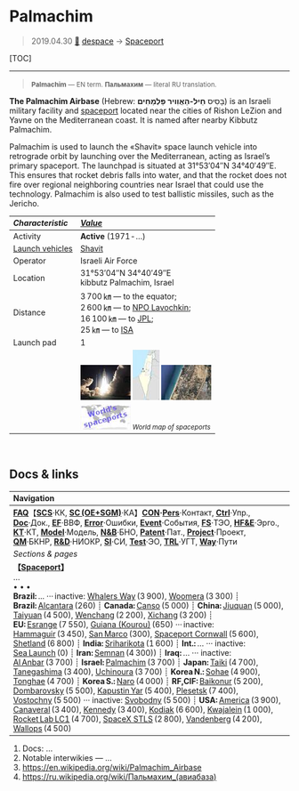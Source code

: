 # Palmachim
> 2019.04.30 [🚀](../index/index.md) [despace](index.md) → [Spaceport](spaceport.md)

[TOC]

---

> <small>**Palmachim** — EN term. **Пальмахим** — literal RU translation.</small>

**The Palmachim Airbase** (Hebrew: בָּסִיס **חֵיל-הַאֲוִויר פַּלְמַחִים**) is an Israeli military facility and [spaceport](spaceport.md) located near the cities of Rishon LeZion and Yavne on the Mediterranean coast. It is named after nearby Kibbutz Palmachim.

Palmachim is used to launch the «Shavit» space launch vehicle into retrograde orbit by launching over the Mediterranean, acting as Israel’s primary spaceport. The launchpad is situated at 31°53′04″N 34°40′49″E. This ensures that rocket debris falls into water, and that the rocket does not fire over regional neighboring countries near Israel that could use the technology. Palmachim is also used to test ballistic missiles, such as the Jericho.

|*Characteristic*|*[Value](si.md)*|
|:--|:--|
|Activity|**Active** (1971 ‑ …)|
|[Launch vehicles](lv.md)|[Shavit](shavit.md)|
|Operator|Israeli Air Force|
|Location|31°53′04″N 34°40′49″E<br> kibbutz Palmachim, Israel|
|Distance|3 700 ㎞ — to the equator;<br> 2 600 ㎞ — to [NPO Lavochkin](zz_lav.md);<br> 16 100 ㎞ — to [JPL](zz_jpl.md);<br> 25 ㎞ — to [ISA](zz_isa.md)|
|Launch pad|1|
| |[![](f/spaceport/palmachim/pic1_thumb.jpg)](f/spaceport/palmachim/pic1.jpg)  [![](f/spaceport/palmachim/map1_thumb.jpg)](f/spaceport/palmachim/map1.png)   [![](f/spaceport/palmachim/map2_thumb.jpg)](f/spaceport/palmachim/map2.jpg)|
| |[![](f/spaceport/map_world_spaceport_location_thumb.jpg)](f/spaceport/map_world_spaceport_location.jpg) <small>*World map of spaceports*</small>|



<p style="page-break-after:always"> </p>

## Docs & links
|Navigation|
|:--|
|**[FAQ](faq.md)**【**[SCS](scs.md)**·КК, **[SC (OE+SGM)](sc.md)**·КА】**[CON](contact.md)·[Pers](person.md)**·Контакт, **[Ctrl](control.md)**·Упр., **[Doc](doc.md)**·Док., **[EF](ef.md)**·ВВФ, **[Error](error.md)**·Ошибки, **[Event](event.md)**·События, **[FS](fs.md)**·ТЭО, **[HF&E](hfe.md)**·Эрго., **[KT](kt.md)**·КТ, **[Model](model.md)**·Модель, **[N&B](nnb.md)**·БНО, **[Patent](патент.md)**·Пат., **[Project](project.md)**·Проект, **[QM](qm.md)**·БКНР, **[R&D](rnd.md)**·НИОКР, **[SI](si.md)**·СИ, **[Test](test.md)**·ЭО, **[TRL](trl.md)**·УГТ, **[Way](way.md)**·Пути|
|*Sections & pages*|
|**【[Spaceport](spaceport.md)】**<br> … <br>• • •<br> **Brazil:** ... ··· inactive: [Whalers Way](whalers_way.md) (3 900), [Woomera](woomera.md) (3 300) ┊ **Brazil:** [Alcantara](alcantara.md) (260) ┊ **Canada:** [Canso](canso.md) (5 000) ┊ **China:** [Jiuquan](jiuquan.md) (5 000), [Taiyuan](taiyuan.md) (4 500), [Wenchang](wenchang.md) (2 200), [Xichang](xichang.md) (3 200) ┊ **EU:** [Esrange](esrange.md) (7 550), [Guiana (Kourou)](kourou.md) (650) ··· inactive: [Hammaguir](hammaguir.md) (3 450), [San Marco](san_marco.md) (300), [Spaceport Cornwall](sp_cornwall.md) (5 600), [Shetland](shetland_sc.md) (6 800) ┊ **India:** [Sriharikota](sriharikota.md) (1 600) ┊ **Int.:** … ··· inactive: [Sea Launch](sea_launch.md) (0) ┊ **Iran:** [Semnan](semnan.md) (4 300)) ┊ **Iraq:** … ··· inactive: [Al Anbar](al_anbar.md) (3 700) ┊ **Israel:** [Palmachim](palmachim.md) (3 700) ┊ **Japan:** [Taiki](taiki.md) (4 700), [Tanegashima](tanegashima.md) (3 400), [Uchinoura](uchinoura.md) (3 700) ┊ **Korea N.:** [Sohae](sohae.md) (4 900), [Tonghae](tonghae.md) (4 700) ┊ **Korea S.:** [Naro](naro.md) (4 000) ┊ **RF,CIF:** [Baikonur](baikonur.md) (5 200), [Dombarovsky](dombarovsky.md) (5 500), [Kapustin Yar](kapustin_yar.md) (5 400), [Plesetsk](plesetsk.md) (7 400), [Vostochny](vostochny.md) (5 500) ··· inactive: [Svobodny](svobodny.md) (5 500) ┊ **USA:** [America](america.md) (3 900), [Canaveral](canaveral.md) (3 400), [Kennedy](kennedy.md) (3 400), [Kodiak](kodiak.md) (6 600), [Kwajalein](kwajalein.md) (1 000), [Rocket Lab LC1](rocket_lab_lc1.md) (4 700), [SpaceX STLS](spacex_stls.md) (2 800), [Vandenberg](vandenberg.md) (4 200), [Wallops](wallops.md) (4 500)|

   1. Docs: …
   1. Notable interwikies — …
   1. <https://en.wikipedia.org/wiki/Palmachim_Airbase>
   1. <https://ru.wikipedia.org/wiki/Пальмахим_(авиабаза)>

